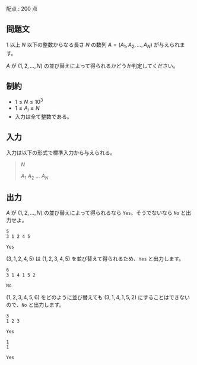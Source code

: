 配点 : $200$ 点

## 問題文

$1$ 以上 $N$ 以下の整数からなる長さ $N$ の数列 $A = (A_1, A_2, \dots, A_N)$ が与えられます。

$A$ が<!--要素数 <var>N</var> の順列である--> $(1, 2, \dots, N)$ の並び替えによって得られるかどうか判定してください。

## 制約

- $1 \leq N \leq 10^3$
- $1 \leq A_i \leq N$
- 入力は全て整数である。

## 入力

入力は以下の形式で標準入力から与えられる。

> $N$
> 
> $A_1$ $A_2$ $\ldots$ $A_N$

## 出力

$A$ が<!--要素数 <var>N</var> の順列--> $(1, 2, \dots, N)$ の並び替えによって得られるなら `Yes`、そうでないなら `No` と出力せよ。

```input1
5
3 1 2 4 5
```

```output1
Yes
```

$(3, 1, 2, 4, 5)$ は $(1, 2, 3, 4, 5)$ を並び替えて得られるため、`Yes` と出力します。

```input2
6
3 1 4 1 5 2
```

```output2
No
```

$(1, 2, 3, 4, 5, 6)$ をどのように並び替えても $(3, 1, 4, 1, 5, 2)$ にすることはできないので、`No` と出力します。

```input3
3
1 2 3
```

```output3
Yes
```

```input4
1
1
```

```output4
Yes
```